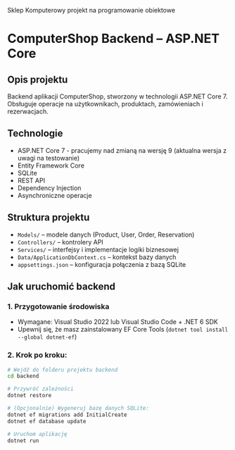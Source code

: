 Sklep Komputerowy projekt na programowanie obiektowe

# ComputerShop Backend – ASP.NET Core

## Opis projektu
Backend aplikacji ComputerShop, stworzony w technologii ASP.NET Core 7.  
Obsługuje operacje na użytkownikach, produktach, zamówieniach i rezerwacjach.

## Technologie
- ASP.NET Core 7 - pracujemy nad zmianą na wersję 9 (aktualna wersja z uwagi na testowanie)
- Entity Framework Core
- SQLite
- REST API
- Dependency Injection
- Asynchroniczne operacje

## Struktura projektu
- `Models/` – modele danych (Product, User, Order, Reservation)
- `Controllers/` – kontrolery API
- `Services/` – interfejsy i implementacje logiki biznesowej
- `Data/ApplicationDbContext.cs` – kontekst bazy danych
- `appsettings.json` – konfiguracja połączenia z bazą SQLite

## Jak uruchomić backend

### 1. Przygotowanie środowiska
- Wymagane: Visual Studio 2022 lub Visual Studio Code + .NET 6 SDK
- Upewnij się, że masz zainstalowany EF Core Tools (`dotnet tool install --global dotnet-ef`)

### 2. Krok po kroku:

```bash
# Wejdź do folderu projektu backend
cd backend

# Przywróć zależności
dotnet restore

# (Opcjonalnie) Wygeneruj bazę danych SQLite:
dotnet ef migrations add InitialCreate
dotnet ef database update

# Uruchom aplikację
dotnet run
